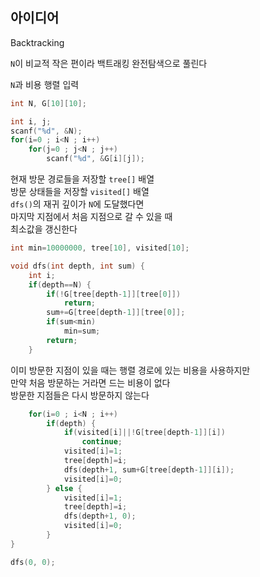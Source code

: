 ## 아이디어
Backtracking  
  
`N`이 비교적 작은 편이라 백트래킹 완전탐색으로 풀린다  
  
`N`과 비용 행렬 입력
```c
int N, G[10][10];

int i, j;
scanf("%d", &N);
for(i=0 ; i<N ; i++)
	for(j=0 ; j<N ; j++)
		scanf("%d", &G[i][j]);
```
현재 방문 경로들을 저장할 `tree[]` 배열  
방문 상태들을 저장할 `visited[]` 배열  
`dfs()`의 재귀 깊이가 `N`에 도달했다면  
마지막 지점에서 처음 지점으로 갈 수 있을 때  
최소값을 갱신한다
```c
int min=10000000, tree[10], visited[10];

void dfs(int depth, int sum) {
	int i;
	if(depth==N) {
		if(!G[tree[depth-1]][tree[0]])
			return;
		sum+=G[tree[depth-1]][tree[0]];
		if(sum<min)
			min=sum;
		return;
	}
```
이미 방문한 지점이 있을 때는 행렬 경로에 있는 비용을 사용하지만  
만약 처음 방문하는 거라면 드는 비용이 없다  
방문한 지점들은 다시 방문하지 않는다
```c
	for(i=0 ; i<N ; i++)
		if(depth) {
			if(visited[i]||!G[tree[depth-1]][i])
				continue;
			visited[i]=1;
			tree[depth]=i;
			dfs(depth+1, sum+G[tree[depth-1]][i]);
			visited[i]=0;
		} else {
			visited[i]=1;
			tree[depth]=i;
			dfs(depth+1, 0);
			visited[i]=0;
		}
}

dfs(0, 0);
```
